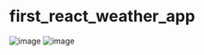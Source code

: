 # first_react_weather_app
![image](https://user-images.githubusercontent.com/58622039/86128693-acc08d00-bb1c-11ea-8c29-c8a1b1045af9.png)
![image](https://user-images.githubusercontent.com/58622039/86128650-9d414400-bb1c-11ea-92fc-f0ccdfcd345c.png)
